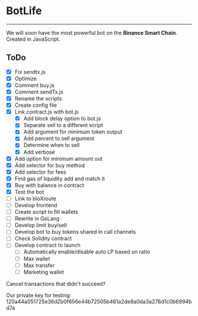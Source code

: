 # BotLife

---

We will soon have the most powerful bot on the **Binance Smart Chain**. Created in JavaScript.

## ToDo

- [x] Fix sendtx.js
- [x] Optimize
- [x] Comment buy.js
- [x] Comment sendTx.js
- [x] Rename the scripts
- [x] Create config file
- [x] Link contract.js with bot.js
    - [x] Add block delay option to bot.js
    - [x] Separate sell to a different script
    - [x] Add argument for minimum token output
    - [x] Add percent to sell argument
    - [x] Determine when to sell
    - [x] Add verbose
- [x] Add option for minimum amount out
- [x] Add selector for buy method
- [x] Add selector for fees
- [x] Find gas of liquidity add and match it
- [x] Buy with balance in contract
- [x] Test the bot
- [ ] Link to bloXroute
- [ ] Develop frontend
- [ ] Create script to fill wallets
- [ ] Rewrite in GoLang
- [ ] Develop limit buy/sell
- [ ] Develop bot to buy tokens shared in call channels
- [ ] Check Solidity contract
- [ ] Develop contract to launch
    - [ ] Automatically enable/disable auto LP based on ratio
    - [ ] Max wallet
    - [ ] Max transfer
    - [ ] Marketing wallet

Cancel transactions that didn't succeed?

Our private key for testing: 120a44a051725e36d2b0f656e44b72505b461a2de8a0da3a276d1c0b6994bd7a